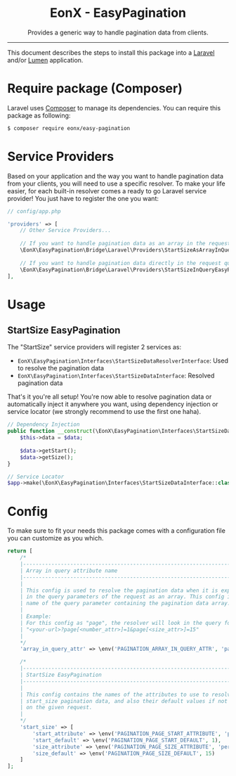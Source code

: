 <div align="center">
    <h1>EonX - EasyPagination</h1>
    <p>Provides a generic way to handle pagination data from clients.</p>
</div>

---

This document describes the steps to install this package into a [Laravel][1] and/or [Lumen][2] application.

# Require package (Composer)

Laravel uses [Composer][3] to manage its dependencies. You can require this package as following:

```bash
$ composer require eonx/easy-pagination
```

# Service Providers

Based on your application and the way you want to handle pagination data from your clients, you will need to use a
specific resolver. To make your life easier, for each built-in resolver comes a ready to go Laravel service provider!
You just have to register the one you want:

```php
// config/app.php

'providers' => [
    // Other Service Providers...
    
    // If you want to handle pagination data as an array in the request query
    \EonX\EasyPagination\Bridge\Laravel\Providers\StartSizeAsArrayInQueryEasyPaginationProvider::class,
    
    // If you want to handle pagination data directly in the request query
    \EonX\EasyPagination\Bridge\Laravel\Providers\StartSizeInQueryEasyPaginationProvider::class,
],
``` 

# Usage

## StartSize EasyPagination

The "StartSize" service providers will register 2 services as:

- `EonX\EasyPagination\Interfaces\StartSizeDataResolverInterface`: Used to resolve the pagination data
- `EonX\EasyPagination\Interfaces\StartSizeDataInterface`: Resolved pagination data

That's it you're all setup! You're now able to resolve pagination data or automatically inject it anywhere you want, 
using dependency injection or service locator (we strongly recommend to use the first one haha).

```php
// Dependency Injection
public function __construct(\EonX\EasyPagination\Interfaces\StartSizeDataInterface $data) {
    $this->data = $data;
    
    $data->getStart();
    $data->getSize();
}

// Service Locator
$app->make(\EonX\EasyPagination\Interfaces\StartSizeDataInterface::class);
```

# Config

To make sure to fit your needs this package comes with a configuration file you can customize as you which.

```php
return [
    /*
    |--------------------------------------------------------------------------
    | Array in query attribute name
    |--------------------------------------------------------------------------
    |
    | This config is used to resolve the pagination data when it is expected
    | in the query parameters of the request as an array. This config is the
    | name of the query parameter containing the pagination data array.
    |
    | Example:
    | For this config as "page", the resolver will look in the query for:
    | "<your-url>?page[<number_attr>]=1&page[<size_attr>]=15"
    |
    */
    'array_in_query_attr' => \env('PAGINATION_ARRAY_IN_QUERY_ATTR', 'page'),

    /*
    |--------------------------------------------------------------------------
    | StartSize EasyPagination
    |--------------------------------------------------------------------------
    |
    | This config contains the names of the attributes to use to resolve the
    | start_size pagination data, and also their default values if not set
    | on the given request.
    |
    */
    'start_size' => [
        'start_attribute' => \env('PAGINATION_PAGE_START_ATTRIBUTE', 'page'),
        'start_default' => \env('PAGINATION_PAGE_START_DEFAULT', 1),
        'size_attribute' => \env('PAGINATION_PAGE_SIZE_ATTRIBUTE', 'perPage'),
        'size_default' => \env('PAGINATION_PAGE_SIZE_DEFAULT', 15)
    ]
];
```

[1]: https://laravel.com/
[2]: https://lumen.laravel.com/
[3]: https://getcomposer.org/
